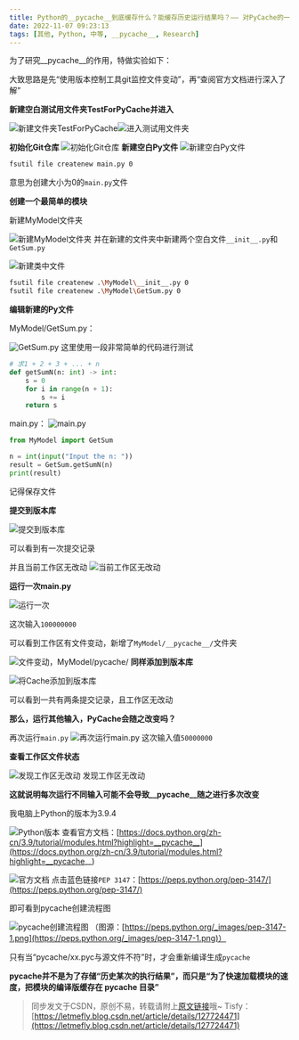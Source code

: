 ```yaml
---
title: Python的__pycache__到底缓存什么？能缓存历史运行结果吗？—— 对PyCache的一点研究
date: 2022-11-07 09:23:13
tags: [其他, Python, 中等, __pycache__, Research]
---
```


为了研究__pycache__的作用，特做实验如下：

大致思路是先“使用版本控制工具git监控文件变动”，再“查阅官方文档进行深入了解”

**新建空白测试用文件夹TestForPyCache并进入**

![新建文件夹TestForPyCache](https://cors.tisfy.eu.org/https://img-blog.csdnimg.cn/4169ac9af5ba48abbddc7974741472f2.png)![进入测试用文件夹](https://cors.tisfy.eu.org/https://img-blog.csdnimg.cn/3a997d70d29948a79e2f0086108c707f.png)

**初始化Git仓库**
![初始化Git仓库](https://cors.tisfy.eu.org/https://img-blog.csdnimg.cn/dcced958c5fc4f2c80fa9d615919c85d.png)
**新建空白Py文件**
![新建空白Py文件](https://cors.tisfy.eu.org/https://img-blog.csdnimg.cn/99482b978a784ace980b051538887ea5.png)

```bash
fsutil file createnew main.py 0
```

意思为创建大小为0的```main.py```文件

**创建一个最简单的模块**

新建MyModel文件夹

![新建MyModel文件夹](https://cors.tisfy.eu.org/https://img-blog.csdnimg.cn/b7e0ef89d40e4c5dbea8f626cdbbc295.png)
并在新建的文件夹中新建两个空白文件```__init__.py```和```GetSum.py```

![新建类中文件](https://cors.tisfy.eu.org/https://img-blog.csdnimg.cn/81f5acb778964ebda2da52d442d43928.png)

```bash
fsutil file createnew .\MyModel\__init__.py 0
fsutil file createnew .\MyModel\GetSum.py 0
```

**编辑新建的Py文件**

MyModel/GetSum.py：

![GetSum.py](https://cors.tisfy.eu.org/https://img-blog.csdnimg.cn/2e97c7230b0f41989ed1c8e31412b2ff.png)
这里使用一段非常简单的代码进行测试

```python
# 求1 + 2 + 3 + ... + n
def getSumN(n: int) -> int:
    s = 0
    for i in range(n + 1):
        s += i
    return s
```

main.py：
![main.py](https://cors.tisfy.eu.org/https://img-blog.csdnimg.cn/89e44579e76e4d45ab67e1744601b26b.png)
```python
from MyModel import GetSum

n = int(input("Input the n: "))
result = GetSum.getSumN(n)
print(result)
```

记得保存文件

**提交到版本库**

![提交到版本库](https://cors.tisfy.eu.org/https://img-blog.csdnimg.cn/d63fe54698254eb5a5a51c0ecf8629a3.png)

可以看到有一次提交记录

并且当前工作区无改动
![当前工作区无改动](https://cors.tisfy.eu.org/https://img-blog.csdnimg.cn/132df6921de64b45b3118b8d1896fab7.png)

**运行一次main.py**


![运行一次](https://cors.tisfy.eu.org/https://img-blog.csdnimg.cn/c490775fdfec48afb0403a2e4a2759f9.png)

这次输入```100000000```

可以看到工作区有文件变动，新增了```MyModel/__pycache__/```文件夹

![文件变动，MyModel/__pycache__/](https://cors.tisfy.eu.org/https://img-blog.csdnimg.cn/d97a5af15dd44ef69d5a7be1e5c197c3.png)
**同样添加到版本库**

![将Cache添加到版本库](https://cors.tisfy.eu.org/https://img-blog.csdnimg.cn/5c52fb641dd44fbf902d298753b92cd0.png)

可以看到一共有两条提交记录，且工作区无改动

**那么，运行其他输入，PyCache会随之改变吗？**

再次运行```main.py```
![再次运行main.py](https://cors.tisfy.eu.org/https://img-blog.csdnimg.cn/690a97083a964a82802ef96cb2abd3c0.png)
这次输入值```50000000```

**查看工作区文件状态**

![发现工作区无改动](https://cors.tisfy.eu.org/https://img-blog.csdnimg.cn/6dc111f054224ed5b0bec9edf1ce1aac.png)
发现工作区无改动

**这就说明每次运行不同输入可能不会导致__pycache__随之进行多次改变**

我电脑上Python的版本为3.9.4

![Python版本](https://cors.tisfy.eu.org/https://img-blog.csdnimg.cn/f51862280523486683f13791133f8260.png)
查看官方文档：[https://docs.python.org/zh-cn/3.9/tutorial/modules.html?highlight=__pycache__](https://docs.python.org/zh-cn/3.9/tutorial/modules.html?highlight=__pycache__)

![官方文档](https://cors.tisfy.eu.org/https://img-blog.csdnimg.cn/22923d72a1a94e57b53ab51661da0bc3.png)
点击蓝色链接```PEP 3147```：[https://peps.python.org/pep-3147/](https://peps.python.org/pep-3147/)

即可看到pycache创建流程图

![pycache创建流程图](https://cors.tisfy.eu.org/https://img-blog.csdnimg.cn/25737ed5801d4ce696519775e4f3587e.png)
（图源：[https://peps.python.org/_images/pep-3147-1.png](https://peps.python.org/_images/pep-3147-1.png)）

只有当“pycache/xx.pyc与源文件不符”时，才会重新编译生成```pycache```

**pycache并不是为了存储“历史某次的执行结果”，而只是“为了快速加载模块的速度，把模块的编译版缓存在 __pycache__ 目录”**

> 同步发文于CSDN，原创不易，转载请附上[原文链接](https://blog.tisfy.eu.org/2022/11/07/Other-Python-ResearchForPycache/)哦~
> Tisfy：[https://letmefly.blog.csdn.net/article/details/127724471](https://letmefly.blog.csdn.net/article/details/127724471)
